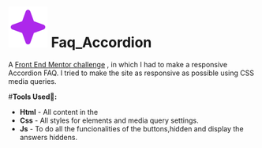 # ![Icon_Star Svg](https://github.com/AlefAmorim/Faq_Accordion/blob/main/assets/images/icon-star.svg) Faq_Accordion

 A [Front End Mentor challenge](https://www.frontendmentor.io/challenges/faq-accordion-wyfFdeBwBz/) , in which I had to make a responsive Accordion FAQ. I tried to make the site as responsive as possible using CSS media queries.

#**Tools Used🧰:**

* **Html** - All content in the 
* **Css** - All styles for elements and media query settings.
* **Js** - To do all the funcionalities of the buttons,hidden and display the answers hiddens.
